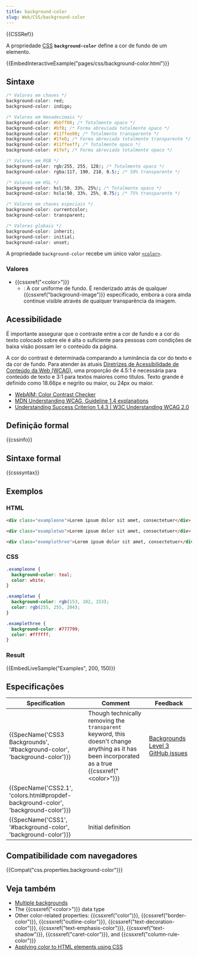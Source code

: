 ```yaml
---
title: background-color
slug: Web/CSS/background-color
---
```


{{CSSRef}}

A propriedade [CSS](/pt-BR/docs/Web/CSS) **`background-color`** define a cor de fundo de um elemento.

{{EmbedInteractiveExample("pages/css/background-color.html")}}

## Sintaxe

```css
/* Valores em chaves */
background-color: red;
background-color: indigo;

/* Valores em Hexadecimais */
background-color: #bbff00; /* Totalmente opaco */
background-color: #bf0; /* Forma abreviada totalmente opaco */
background-color: #11ffee00; /* Totalmente transparente */
background-color: #1fe0; /* Forma abreviada totalmente transparente */
background-color: #11ffeeff; /* Totalmente opaco */
background-color: #1fef; /* Forma abreviada totalmente opaco */

/* Valores em RGB */
background-color: rgb(255, 255, 128); /* Totalmente opaco */
background-color: rgba(117, 190, 218, 0.5); /* 50% transparente */

/* Valores em HSL */
background-color: hsl(50, 33%, 25%); /* Totalmente opaco */
background-color: hsla(50, 33%, 25%, 0.75); /* 75% transparente */

/* Valores em chaves especiais */
background-color: currentcolor;
background-color: transparent;

/* Valores globais */
background-color: inherit;
background-color: initial;
background-color: unset;
```

A propriedade `background-color` recebe um único valor [`<color>`](#color).

### Valores

- {{cssxref("&lt;color&gt;")}}
  - : A cor uniforme de fundo. É renderizado atrás de qualquer {{cssxref("background-image")}} especificado, embora a cora ainda continue visible através de qualquer transparência da imagem.

## Acessibilidade

É importante assegurar que o contraste entre a cor de fundo e a cor do texto colocado sobre ele é alta o suficiente para pessoas com condições de baixa visão possam ler o conteúdo da página.

A cor do contrast é determinada comparando a luminância da cor do texto e da cor de fundo. Para atender às atuais [Diretrizes de Acessibilidade de Conteúdo da Web (WCAG)](https://www.w3.org/WAI/intro/wcag), uma proporção de 4.5:1 é necessária para conteúdo de texto e 3:1 para textos maiores como títulos. Texto grande é definido como 18.66px e negrito ou maior, ou 24px ou maior.

- [WebAIM: Color Contrast Checker](https://webaim.org/resources/contrastchecker/)
- [MDN Understanding WCAG, Guideline 1.4 explanations](/pt-BR/docs/Web/Accessibility/Understanding_WCAG/Perceivable#Guideline_1.4_Make_it_easier_for_users_to_see_and_hear_content_including_separating_foreground_from_background)
- [Understanding Success Criterion 1.4.3 | W3C Understanding WCAG 2.0](https://www.w3.org/TR/UNDERSTANDING-WCAG20/visual-audio-contrast-contrast.html)

## Definição formal

{{cssinfo}}

## Sintaxe formal

{{csssyntax}}

## Exemplos

### HTML

```html
<div class="exampleone">Lorem ipsum dolor sit amet, consectetuer</div>

<div class="exampletwo">Lorem ipsum dolor sit amet, consectetuer</div>

<div class="exemplothree">Lorem ipsum dolor sit amet, consectetuer</div>
```

### CSS

```css
.exampleone {
  background-color: teal;
  color: white;
}

.exampletwo {
  background-color: rgb(153, 102, 153);
  color: rgb(255, 255, 204);
}

.examplethree {
  background-color: #777799;
  color: #ffffff;
}
```

### Result

{{EmbedLiveSample("Examples", 200, 150)}}

## Especificações

| Specification                                                                      | Comment                                                                                                                                                | Feedback                                                                                          |
| ---------------------------------------------------------------------------------- | ------------------------------------------------------------------------------------------------------------------------------------------------------ | ------------------------------------------------------------------------------------------------- |
| {{SpecName('CSS3 Backgrounds', '#background-color', 'background-color')}}          | Though technically removing the `transparent` keyword, this doesn't change anything as it has been incorporated as a true {{cssxref("&lt;color&gt;")}} | [Backgrounds Level 3 GitHub issues](https://github.com/w3c/csswg-drafts/labels/css-backgrounds-3) |
| {{SpecName('CSS2.1', 'colors.html#propdef-background-color', 'background-color')}} |                                                                                                                                                        |                                                                                                   |
| {{SpecName('CSS1', '#background-color', 'background-color')}}                      | Initial definition                                                                                                                                     |                                                                                                   |

## Compatibilidade com navegadores

{{Compat("css.properties.background-color")}}

## Veja também

- [Multiple backgrounds](/pt-BR/docs/Web/CSS/CSS_Background_and_Borders/Using_CSS_multiple_backgrounds)
- The {{cssxref("&lt;color&gt;")}} data type
- Other color-related properties: {{cssxref("color")}}, {{cssxref("border-color")}}, {{cssxref("outline-color")}}, {{cssxref("text-decoration-color")}}, {{cssxref("text-emphasis-color")}}, {{cssxref("text-shadow")}}, {{cssxref("caret-color")}}, and {{cssxref("column-rule-color")}}
- [Applying color to HTML elements using CSS](/pt-BR/docs/Web/HTML/Applying_color)
